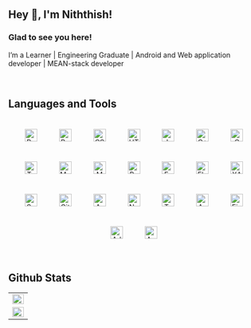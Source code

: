 ## Hey 👋, I'm Niththish!  
  



### Glad to see you here!  
I’m a Learner | Engineering Graduate | Android and Web application developer | MEAN-stack developer  
  

<br/>  

## Languages and Tools  
<div align="center">  
<img style="margin: 20px" src="https://profilinator.rishav.dev/skills-assets/react-original-wordmark.svg" alt="React" height="25" />  
<img style="margin: 20px" src="https://profilinator.rishav.dev/skills-assets/bootstrap-plain.svg" alt="Bootstrap" height="25" />  
<img style="margin: 20px" src="https://profilinator.rishav.dev/skills-assets/css3-original-wordmark.svg" alt="CSS3" height="25" />  
<img style="margin: 20px" src="https://profilinator.rishav.dev/skills-assets/html5-original-wordmark.svg" alt="HTML5" height="25" />
<img style="margin: 20px" src="https://profilinator.rishav.dev/skills-assets/javascript-original.svg" alt="JavaScript" height="25" />  
<img style="margin: 20px" src="https://profilinator.rishav.dev/skills-assets/cplusplus-original.svg" alt="C++" height="25" />  
<img style="margin: 20px" src="https://profilinator.rishav.dev/skills-assets/c-original.svg" alt="C" height="25" />  
<br/>
<img style="margin: 20px" src="https://profilinator.rishav.dev/skills-assets/typescript-original.svg" alt="TypeScript" height="25" />  
<img style="margin: 20px" src="https://profilinator.rishav.dev/skills-assets/mysql-original-wordmark.svg" alt="MySQL" height="25" />  
<img style="margin: 20px" src="https://profilinator.rishav.dev/skills-assets/mongodb-original-wordmark.svg" alt="MongoDB" height="25" />  
<img style="margin: 20px" src="https://profilinator.rishav.dev/skills-assets/python-original.svg" alt="Python" height="25" />  
<img style="margin: 20px" src="https://profilinator.rishav.dev/skills-assets/express-original-wordmark.svg" alt="Express.js" height="25" />  
<img style="margin: 20px" src="https://profilinator.rishav.dev/skills-assets/flask.png" alt="Flask" height="25" />  
<img style="margin: 20px" src="https://profilinator.rishav.dev/skills-assets/xampp.png" alt="XAMPP" height="25" />  
<br>
<img style="margin: 20px" src="https://profilinator.rishav.dev/skills-assets/sass-original.svg" alt="Sass" height="25" />  
<img style="margin: 20px" src="https://profilinator.rishav.dev/skills-assets/git-scm-icon.svg" alt="Git" height="25" />  
<img style="margin: 20px" src="https://profilinator.rishav.dev/skills-assets/arduino.png" alt="Arduino" height="25" />  
<img style="margin: 20px" src="https://profilinator.rishav.dev/skills-assets/nodejs-original-wordmark.svg" alt="Node.js" height="25" />  
<img style="margin: 20px" src="https://profilinator.rishav.dev/skills-assets/tensorflow-icon.svg" alt="TensorFlow" height="25" />  
<img style="margin: 20px" src="https://profilinator.rishav.dev/skills-assets/android-original-wordmark.svg" alt="Android" height="25" />  
<img style="margin: 20px" src="https://profilinator.rishav.dev/skills-assets/figma-icon.svg" alt="Figma" height="25" />  
<img style="margin: 20px" src="https://profilinator.rishav.dev/skills-assets/adobexd.png" alt="Adobe XD" height="25" />  
<img style="margin: 20px" src="https://profilinator.rishav.dev/skills-assets/angularjs-original.svg" alt="Angular" height="25" />  
</div>  

<br/>  


## Github Stats  
<table align="center">
  <tr align="center">
    <td valign="top" width="100%">
      <img src="https://github-readme-stats.vercel.app/api?username=niththish&show_icons=true&count_private=true&hide_border=true" align="left" style="width: 100%" />
    </td>
  </tr>
  <tr align="center">
    <td valign="top" width="100%">
      <img src="https://github-readme-stats.vercel.app/api/top-langs/?username=niththish&hide_border=true&layout=compact" align="left" style="width: 100%" />
    </td>
  </tr>
</table>  

<br/>  
<br/>  
